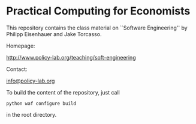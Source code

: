 Practical Computing for Economists
==================================

This repository contains the class material on ``Software Engineering'' by Philipp Eisenhauer and Jake Torcasso.

Homepage:

http://www.policy-lab.org/teaching/soft-engineering

Contact:

info@policy-lab.org

To build the content of the repository, just call

	python waf configure build

in the root directory.